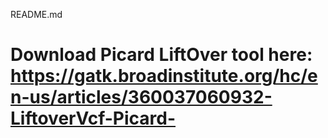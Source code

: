 README.md

# Download Picard LiftOver tool here: https://gatk.broadinstitute.org/hc/en-us/articles/360037060932-LiftoverVcf-Picard-